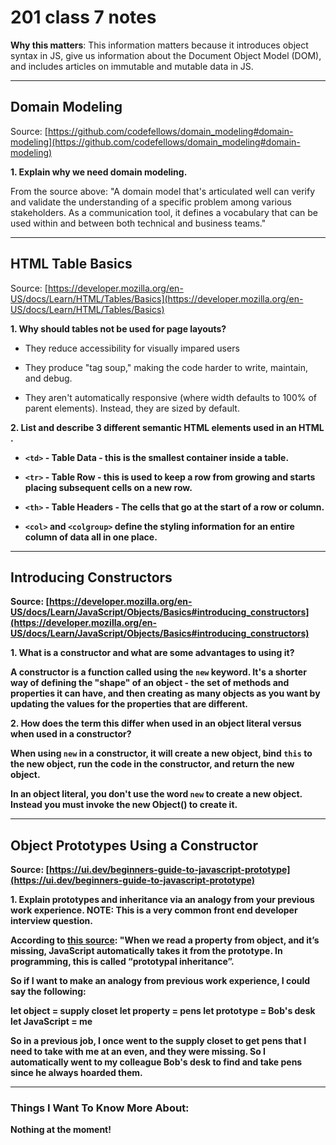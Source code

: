 # 201 class 7 notes

**Why this matters**: This information matters because it introduces object syntax in JS, give us information about the Document Object Model (DOM), and includes articles on immutable and mutable data in JS.

------------------------------------

## Domain Modeling

Source: [https://github.com/codefellows/domain_modeling#domain-modeling](https://github.com/codefellows/domain_modeling#domain-modeling)

**1. Explain why we need domain modeling.**

From the source above: "A domain model that's articulated well can verify and validate the understanding of a specific problem among various stakeholders. As a communication tool, it defines a vocabulary that can be used within and between both technical and business teams."


------------------------

## HTML Table Basics

Source: [https://developer.mozilla.org/en-US/docs/Learn/HTML/Tables/Basics](https://developer.mozilla.org/en-US/docs/Learn/HTML/Tables/Basics)

**1. Why should tables not be used for page layouts?**

- They reduce accessibility for visually impared users

- They produce "tag soup," making the code harder to write, maintain, and debug.

- They aren't automatically responsive (where width defaults to 100% of parent elements). Instead, they are sized by default.


**2. List and describe 3 different semantic HTML elements used in an HTML <table>.**

- `<td>` - Table Data - this is the smallest container inside a table.

- `<tr>` - Table Row - this is used to keep a row from growing and starts placing subsequent cells on a new row.

- `<th>` - Table Headers - The cells that go at the start of a row or column.

- `<col>` and `<colgroup>` define the styling information for an entire column of data all in one place.

-----------------------


## Introducing Constructors

Source: [https://developer.mozilla.org/en-US/docs/Learn/JavaScript/Objects/Basics#introducing_constructors](https://developer.mozilla.org/en-US/docs/Learn/JavaScript/Objects/Basics#introducing_constructors)

**1. What is a constructor and what are some advantages to using it?**

A constructor is a function called using the `new` keyword. It's a shorter way of defining the "shape" of an object - the set of methods and properties it can have, and then creating as many objects as you want by updating the values for the properties that are different.

**2. How does the term this differ when used in an object literal versus when used in a constructor?**

When using `new` in a constructor, it will create a new object, bind `this` to the new object, run the code in the constructor, and return the new object.

In an object literal, you don't use the word `new` to create a new object. Instead you must invoke the new Object() to create it.


-------------------------

## Object Prototypes Using a Constructor

Source: [https://ui.dev/beginners-guide-to-javascript-prototype](https://ui.dev/beginners-guide-to-javascript-prototype)


**1. Explain prototypes and inheritance via an analogy from your previous work experience. NOTE: This is a very common front end developer interview question.**

According to [this source](https://javascript.info/prototype-inheritance): "When we read a property from object, and it’s missing, JavaScript automatically takes it from the prototype. In programming, this is called “prototypal inheritance”.

So if I want to make an analogy from previous work experience, I could say the following:

let object = supply closet
let property = pens
let prototype = Bob's desk
let JavaScript = me

So in a previous job, I once went to the supply closet to get pens that I need to take with me at an even, and they were missing. So I automatically went to my colleague Bob's desk to find and take pens since he always hoarded them.


------------------------------------
### Things I Want To Know More About:
Nothing at the moment!
